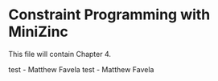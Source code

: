 # Constraint Programming with MiniZinc

This file will contain Chapter 4.

test - Matthew Favela
test - Matthew Favela
